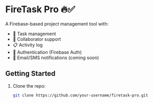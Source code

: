 # FireTask Pro 🔥✅

A Firebase-based project management tool with:

- 🧾 Task management
- 👥 Collaborator support
- 📋 Activity log
- 🔐 Authentication (Firebase Auth)
- 🔔 Email/SMS notifications (coming soon)

## Getting Started

1. Clone the repo:
   ```bash
   git clone https://github.com/your-username/firetask-pro.git
